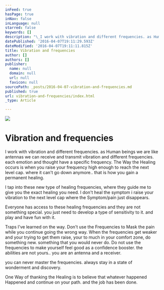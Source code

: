 ```yaml
---
inFeed: true
hasPage: true
inNav: false
inLanguage: null
starred: false
keywords: []
description: "\_I work with vibration and different frequencies. as Human beings we are like antennas we can receive and transmit vibration and different frequencies. each emotion and thought have a specific frequency. The Way the Healing occurs is when you raise your frequency high enough to reach the next level cap. where it can’t go down anymore.. that is how you gain a permanent healing.\_"
datePublished: '2016-04-07T19:11:29.593Z'
dateModified: '2016-04-07T19:11:11.815Z'
title: Vibration and frequencies
author: []
authors: []
publisher:
  name: null
  domain: null
  url: null
  favicon: null
sourcePath: _posts/2016-04-07-vibration-and-frequencies.md
published: true
url: vibration-and-frequencies/index.html
_type: Article

---
```

![](https://the-grid-user-content.s3-us-west-2.amazonaws.com/1e556be4-2450-4cfb-90e0-d51b550866e3.jpg)

# Vibration and frequencies

I work with vibration and different frequencies. as Human beings we are like antennas we can receive and transmit vibration and different frequencies. each emotion and thought have a specific frequency. The Way the Healing occurs is when you raise your frequency high enough to reach the next level cap. where it can't go down anymore.. that is how you gain a permanent healing. 

I tap into these new type of healing frequencies, where they guide me to give you the exact healing you need. I don't heal the symptom i raise your vibration to the next level cap where the Symptom/pain just disappears. 

Everyone has access to these healing frequencies and they are not something special. you just need to develop a type of sensitivity to it. and play and have fun with it. 

Traps I've learned on the way. Don't use the Frequencies to Mask the pain while you continue going the wrong way. When the frequencies get weaker and your trying to get them raise, your to much in your comfort zone, do something new. something that you would never do. Do not use the frequencies to make yourself feel good as a confidence booster. the abilities are not yours.. you are an antenna and a receiver. 

you can never master the frequencies. always stay in a state of wonderment and discovery. 

One Way of thanking the Healing is to believe that whatever happened Happened and continue on your path. and the job has been done.